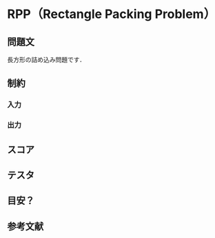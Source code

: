 # RPP（Rectangle Packing Problem）

## 問題文
長方形の詰め込み問題です．

## 制約


### 入力


### 出力


## スコア


## テスタ



## 目安？

##  参考文献
